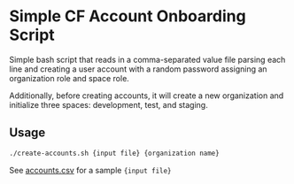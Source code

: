 # Simple CF Account Onboarding Script

Simple bash script that reads in a comma-separated value file parsing each line and creating a user account with a random password assigning an organization role and space role.

Additionally, before creating accounts, it will create a new organization and initialize three spaces: development, test, and staging.

## Usage

```bash
./create-accounts.sh {input file} {organization name}
```

See [accounts.csv](accounts.csv) for a sample `{input file}`